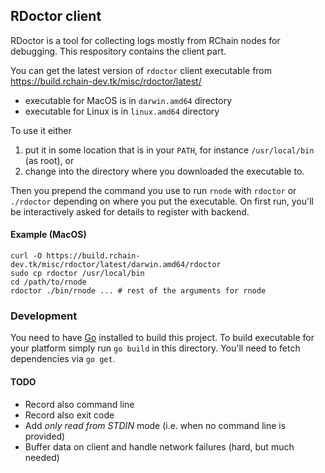 ## RDoctor client

RDoctor is a tool for collecting logs mostly from RChain nodes for debugging.
This respository contains the client part.

You can get the latest version of `rdoctor` client executable from https://build.rchain-dev.tk/misc/rdoctor/latest/

- executable for MacOS is in `darwin.amd64` directory
- executable for Linux is in `linux.amd64` directory

To use it either

1. put it in some location that is in your `PATH`, for instance `/usr/local/bin`
   (as root), or
2. change into the directory where you downloaded the executable to.

Then you prepend the command you use to run `rnode` with `rdoctor` or
`./rdoctor` depending on where you put the executable. On first run, you'll be
interactively asked for details to register with backend.

#### Example (MacOS)

    curl -O https://build.rchain-dev.tk/misc/rdoctor/latest/darwin.amd64/rdoctor
    sudo cp rdoctor /usr/local/bin
    cd /path/to/rnode
    rdoctor ./bin/rnode ... # rest of the arguments for rnode

### Development

You need to have [Go](https://golang.org/) installed to build this project. To
build executable for your platform simply run `go build` in this directory.
You'll need to fetch dependencies via `go get`.

#### TODO

- Record also command line
- Record also exit code
- Add _only read from STDIN_ mode (i.e. when no command line is provided)
- Buffer data on client and handle network failures (hard, but much needed)
